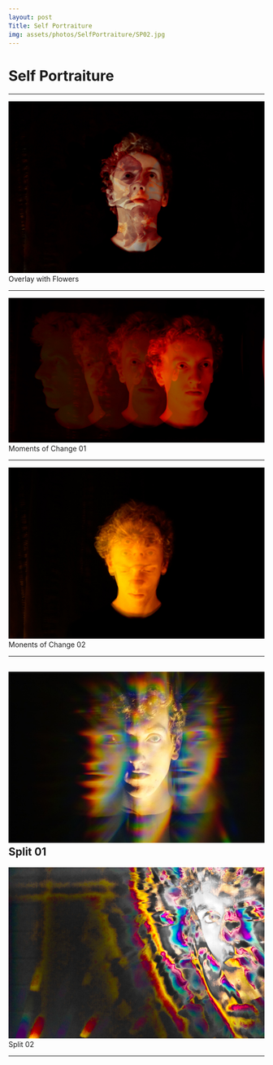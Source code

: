 ```yaml
---
layout: post
Title: Self Portraiture
img: assets/photos/SelfPortraiture/SP02.jpg
---
```


 # Self Portraiture
 
---

![Picture](/assets/photos/SelfPortraiture/SP01.jpg)
 Overlay with Flowers

---

![Picture](/assets/photos/SelfPortraiture/SP02.jpg)
 Moments of Change 01

---

![Picture](/assets/photos/SelfPortraiture/SP03.jpg)
 Monents of Change 02

---

![Picture](/assets/photos/SelfPortraiture/SP04.jpg)
 Split 01
---

![Picture](/assets/photos/SelfPortraiture/SP05.jpg)
 Split 02

---
